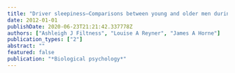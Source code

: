 ```yaml
---
title: "Driver sleepiness—Comparisons between young and older men during a monotonous afternoon simulated drive"
date: 2012-01-01
publishDate: 2020-06-23T21:21:42.337778Z
authors: ["Ashleigh J Filtness", "Louise A Reyner", "James A Horne"]
publication_types: ["2"]
abstract: ""
featured: false
publication: "*Biological psychology*"
---
```


